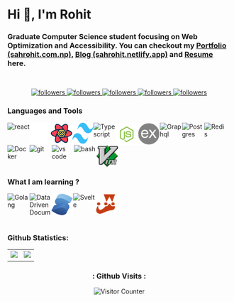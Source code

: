 <h1>Hi 👋, I'm Rohit </h1>

<h3>Graduate Computer Science student focusing on Web Optimization and Accessibility. You can checkout my <a href="https://sahrohit.com.np">Portfolio (sahrohit.com.np)</a>, <a href="https://sahrohit.netlify.app">Blog (sahrohit.netlify.app)</a> and <a href="./resume.pdf">Resume</a> here.</h3>

<br>

<p align="center">
    <a href="https://twitter.com/sah_rohite">
        <img alt="followers" title="Follow me on Twitter" src="https://custom-icon-badges.herokuapp.com/twitter/follow/sah_rohite?color=236ad3&labelColor=1155ba&label=Twitter&logo=twitter&logoColor=white&style=for-the-badge"/>
    </a>
    <a href="https://github.com/sahrohit">
        <img alt="followers" title="Follow me on Github" src="https://custom-icon-badges.herokuapp.com/github/followers/sahrohit?color=363636&labelColor=1D1E1F&style=for-the-badge&logo=github&label=Github&logoColor=white"/>
    </a>
    <a href="https://linkedin.com/in/sahrohit">
        <img alt="followers" title="Connect with me on Linkedin" src="https://img.shields.io/badge/Linkedin-blue?logo=linkedin&style=for-the-badge"/>
    </a>
    <a href="https://stackoverflow.com/users/13238555/rohit-kumar-sah">
        <img alt="followers" title="Stack Overflow" src="https://img.shields.io/badge/-Stack%20Overflow-FE7A16?logo=stackoverflow&style=for-the-badge&logoColor=white"/>
    </a>
    <a href="https://goo.gl/maps/cjJZSJ2zEgt7SJ2G7">
        <img alt="followers" title="Where I Live" src="https://custom-icon-badges.herokuapp.com/badge/Kathmandu-Nepal-purple?style=for-the-badge&logo=location&logoColor=white"/>
    </a>
</p>

<h3>Languages and Tools</h3>

<div style="display: flex; flex-wrap: wrap;">
    <img src="https://img.icons8.com/color/128/000000/react-native.png" alt="react" title="React Js" width="50" height="50" />
    <img src="./assets/nextjs.svg" alt="next" title="Next Js" width="48" height="48" />     
    <img src="./assets/reactquery.svg" alt="React Query" title="React Query" width="48" height="48" /> 
    <!-- <img src="https://img.icons8.com/color/48/000000/apollo.png" alt="Apollo" title="Apollo" width="50" height="50" /> -->
    <!-- <img src="./assets/urql.svg" alt="Urql" title="Urql" width="48" height="48" />  -->
    <!-- <img src="https://img.icons8.com/color/48/000000/redux.png" alt="Redux" title="Redux" width="50" height="50" /> -->
    <!-- <img src="https://img.icons8.com/color/48/000000/css3.png" alt="css" title="CSS" width="50" height="50" />     -->
    <img src="./assets/tailwindcss.svg" alt="TailwindCSS" title="TailwindCSS" width="48" height="48" />
    <!-- <img src="https://img.icons8.com/color/128/000000/bootstrap.png" alt="bootstrap" title="Bootstrap" width="50" height="50" /> -->
    <!-- <img src="https://img.icons8.com/color/48/000000/chakra-ui.png" alt="Chakra UI" title="Chakra UI" width="50" height="50" /> -->
    <!-- <img src="./assets/mantine.svg" alt="Mantine" title="Mantine" width="48" height="48" />  -->
    <!-- <img src="./assets/framer.svg" alt="Framer Motion" title="Framer Motion" width="48" height="48" /> -->
    <!-- <img src="https://img.icons8.com/color/48/000000/figma--v1.png" alt="figma" title="Figma" width="50" height="50" /> -->
    <img src="https://img.icons8.com/color/48/000000/typescript.png" alt="Typescript" title="Typescript" width="50" height="50" />  
    <!-- <img src="https://img.icons8.com/color/128/000000/javascript.png" alt="javascript" title="Javascript" width="50" height="50" /> -->
    <img src="./assets/nodejs.png" alt="nodejs" title="Node Js" width="50" height="50" />    
    <img src="./assets/express.png" alt="express" title="Express Js" width="50" height="50"  />  
    <img src="https://img.icons8.com/color/48/000000/graphql.png" alt="Graphql" title="Graphql" width="50" height="50" />
    <img src="https://img.icons8.com/?size=48&id=38561&format=png" alt="Postgres" title="Postgres" width="50" height="50" />
    <!-- <img src="./assets/mysql.svg" alt="MySQL" title="MySQL" width="50" height="50"/>       -->
     <img src="https://img.icons8.com/color/48/000000/redis.png" alt="Redis" title="Redis" width="50" height="50" />
    <!-- <img src="https://img.icons8.com/color/48/000000/mongodb.png" alt="mongodb" title="MongoDB" width="50" height="50" /> -->
    <!-- <img src="https://img.icons8.com/color/48/000000/firebase.png" alt="firebase" title="Firebase" width="50" height="50" /> -->
    <!-- <img src="./assets/typeorm.png" alt="Typeorm" title="Typeorm" width="50" height="50"/>     -->
    <!-- <img src="./assets/datagrip.png" alt="Datagrip" title="Datagrip" width="50" height="50"/> -->
    <img src="https://img.icons8.com/color/48/000000/docker.png" alt="Docker" title="Docker" width="50" height="50" />
    <!-- <img src="./assets/dokku.png" alt="Dokku" title="Dokku" width="50" height="50" />     -->
    <!-- <img src="https://img.icons8.com/color/128/000000/python.png" alt="python" title="Python" width="50" height="50" /> -->
    <!-- <img src="https://img.icons8.com/color/128/000000/java-coffee-cup-logo--v1.png" alt="bash" title="Bash" width="50" height="50" /> -->
    <!-- <img src="https://img.icons8.com/color/48/000000/c-programming.png" title="C" alt="C" width="50" height="50" /> -->
    <!-- <img src="https://img.icons8.com/color/48/000000/html-5--v1.png" alt="html" title="Html" width="50" height="50"/> -->
    <img src="https://img.icons8.com/color/128/000000/git.png" alt="git" title="Git" width="50" height="50" />
    <img src="https://img.icons8.com/color/48/000000/visual-studio-code-2019.png" alt="vs code" title="VS Code"  width="50" height="50"/>
    <!-- <img src="https://img.icons8.com/dusk/48/000000/postman-api.png" alt="Postman" title="Postman"  width="50" height="50"/> -->
    <img src="https://img.icons8.com/color/48/000000/console.png" alt="bash" title="Bash" width="50" height="50" /> 
    <img src="./assets/vim.png" alt="Vim" title="Vim" width="50" height="50" />   
</div>

<!-- <h3>Language and Tools</h3>

<div style="display: flex; flex-wrap: wrap;">
<img src="https://img.icons8.com/color/128/000000/react-native.png" alt="react" title="React Js" width="50" height="50" />
    <img src="./assets/nextjs.svg" alt="next" title="Next Js" width="48" height="48" />
    <img src="./assets/reactquery.svg" alt="React Query" title="React Query" width="48" height="48" />
    <img src="https://img.icons8.com/color/48/000000/apollo.png" alt="Apollo" title="Apollo" width="50" height="50" />
    <img src="./assets/urql.svg" alt="Urql" title="Urql" width="48" height="48" />
    <img src="https://img.icons8.com/color/48/000000/redux.png" alt="Redux" title="Redux" width="50" height="50" />
    <img src="./assets/tailwindcss.svg" alt="TailwindCSS" title="TailwindCSS" width="48" height="48" />
    <img src="https://img.icons8.com/color/128/000000/bootstrap.png" alt="bootstrap" title="Bootstrap" width="50" height="50" />
    <img src="https://img.icons8.com/color/48/000000/css3.png" alt="css" title="CSS" width="50" height="50" />
    <img src="https://img.icons8.com/color/48/000000/chakra-ui.png" alt="Chakra UI" title="Chakra UI" width="50" height="50" />
    <img src="./assets/mantine.svg" alt="Mantine" title="Mantine" width="48" height="48" />
    <img src="./assets/framer.svg" alt="Framer Motion" title="Framer Motion" width="48" height="48" />
    <img src="https://img.icons8.com/color/48/000000/figma--v1.png" alt="figma" title="Figma" width="50" height="50" />
     <img src="https://img.icons8.com/color/48/000000/typescript.png" alt="Typescript" title="Typescript" width="50" height="50" />
    <img src="https://img.icons8.com/color/128/000000/javascript.png" alt="javascript" title="Javascript" width="50" height="50" />
    <img src="./assets/nodejs.png" alt="nodejs" title="Node Js" width="50" height="50" />
    <img src="./assets/express.png" alt="express" title="Express Js" width="50" height="50"  />
    <img src="https://img.icons8.com/color/48/000000/graphql.png" alt="Graphql" title="Graphql" width="50" height="50" />
    <img src="https://img.icons8.com/color/128/000000/postgresql.png" alt="postgresql" title="PostgreSQL" width="50" height="50" />
    <img src="./assets/mysql.svg" alt="MySQL" title="MySQL" width="50" height="50"/>
    <img src="https://img.icons8.com/color/48/000000/redis.png" alt="Redis" title="Redis" width="50" height="50" />
    <img src="https://img.icons8.com/color/48/000000/mongodb.png" alt="mongodb" title="MongoDB" width="50" height="50" />
    <img src="https://img.icons8.com/color/48/000000/firebase.png" alt="firebase" title="Firebase" width="50" height="50" />
    <img src="./assets/typeorm.png" alt="Typeorm" title="Typeorm" width="50" height="50"/>
    <img src="./assets/datagrip.png" alt="Datagrip" title="Datagrip" width="50" height="50"/>
    <img src="https://img.icons8.com/color/48/000000/docker.png" alt="Docker" title="Docker" width="50" height="50" />
    <img src="./assets/dokku.png" alt="Dokku" title="Dokku" width="50" height="50" />
    <img src="https://img.icons8.com/color/128/000000/python.png" alt="python" title="Python" width="50" height="50" />
    <img src="https://img.icons8.com/color/128/000000/java-coffee-cup-logo--v1.png" alt="bash" title="Bash" width="50" height="50" />
    <img src="https://img.icons8.com/color/48/000000/c-programming.png" title="C" alt="C" width="50" height="50" />
    <img src="https://img.icons8.com/color/48/000000/html-5--v1.png" alt="html" title="Html" width="50" height="50"/>
    <img src="https://img.icons8.com/color/128/000000/git.png" alt="git" title="Git" width="50" height="50" />
    <img src="https://img.icons8.com/color/48/000000/visual-studio-code-2019.png" alt="vs code" title="VS Code"  width="50" height="50"/>
    <img src="https://img.icons8.com/dusk/48/000000/postman-api.png" alt="Postman" title="Postman"  width="50" height="50"/>
    <img src="https://img.icons8.com/color/48/000000/console.png" alt="bash" title="Bash" width="50" height="50" />
    <img src="./assets/vim.png" alt="Vim" title="Vim" width="50" height="50" />

</div> -->

<h3>What I am learning ?</h3>
<div style="display: flex; flex-wrap: wrap;">
    <img src="https://img.icons8.com/color/48/000000/golang.png" alt="Golang" title="Golang" width="50" height="50" />
    <img src="https://img.icons8.com/external-tal-revivo-color-tal-revivo/48/000000/external-d3js-a-javascript-library-for-producing-dynamic-interactive-data-visualizations-in-web-browsers-logo-color-tal-revivo.png" alt="Data Driven Documents" title="Data Driven Documents" width="48" height="48" />
    <img src="./assets/solid.svg" alt="Solid" title="Solid Js" width="50" height="50"  />
    <img src="https://img.icons8.com/doodle/48/000000/svetle.png" alt="Svelte" title="Svelte" width="50" height="50" />     
    <img src="./assets/jest.png" alt="Jest" title="Jest" width="48" height="48" />    
     <!-- <img src="./assets/storybook.svg" alt="Storybook" title="Storybook" width="48" height="48" />   -->
</div>

<br>
<h3>Github Statistics:</h3>
<!-- <div style="display: flex; flex-wrap: wrap; width:100%">
<div style="padding: 0rem; width:50%;text-align:center;">      
<img src="https://github-readme-stats.vercel.app/api?username=sahrohit&show_icons=true&count_private=true&theme=vue" />
</div>
<div style="padding: 0rem; width:50%;">

<img src="https://github-readme-stats.vercel.app/api/top-langs/?username=sahrohit&layout=compact&theme=vue" width="100%" height="82%"/>
</div>
</div> -->

<table>
  <tr>
    <td>
      <img src="https://github-readme-stats.vercel.app/api?username=sahrohit&show_icons=true&count_private=true&theme=dark&hide_border=true" />
    </td>
    <td>
      <img src="https://github-readme-streak-stats.herokuapp.com?user=sahrohit&&theme=dark&hide_border=true"/>
    </td>
  </tr>
  <!-- <tr>
  <td colspan="2">
  <img src="https://activity-graph.herokuapp.com/graph?username=sahrohit&theme=xcode"  />
  </td>
  </tr> -->
</table>

<div align="center">
<h3> : Github Visits : </h3>
<img src="https://count.getloli.com/get/@:sahrohit?theme=rule34" alt="Visitor Counter" />
</div>
